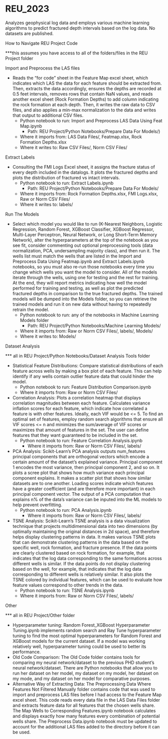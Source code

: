 # REU_2023
Analyzes geophysical log data and employs various machine learning algorithms to predict fractured depth intervals based on the log data. No datasets are published.

How to Navigate REU Project Code

***this assumes you have access to all of the folders/files in the REU Project folder

Import and Preprocess the LAS files
*	Reads the “for code” sheet in the Feature Map excel sheet, which indicates which LAS the data for each feature should be extracted from. Then, extracts the data accordingly, ensures the depths are recorded at 0.5 feet intervals, removes rows that contain NaN values, and reads another excel sheet (Rock Formation Depths) to add column indicating the rock formation at each depth. Then, it writes the raw data to CSV files, and also applies a min-max normalization to the data and writes that output to additional CSV files.
    *	Python notebook to run: Import and Preprocess LAS Data Using Feat Map.ipynb
    	* Path: REU Project/Python Notebooks/Prepare Data For Models/)
    *	Where it imports from: LAS Data Files/, Featmap.xlsx, Rock Formation Depths.xlsx
    *	Where it writes to: Raw CSV Files/, Norm CSV Files/

 Extract Labels
 * Consulting the FMI Logs Excel sheet, it assigns the fracture status of every depth included in the datalogs. It plots the fractured depths and plots the distribution of fractured vs intact intervals.
    * Python notebook to run: Extract Labels.ipynb 
      * Path: REU Project/Python Notebooks/Prepare Data For Models/
    * Where it imports from: Rock Formation Depths.xlsx, FMI Logs.xlsx, Raw or Norm CSV Files/
    * Where it writes to: labels/

Run The Models
* Select which model you would like to run (K-Nearest Neighbors, Logistic Regression, Random Forest, XGBoost Classifier, XGBoost Regressor, Multi-Layer Perceptron, Neural Network, or Long Short-Term Memory Network), alter the hyperparameters at the top of the notebook as you see fit, consider commenting out optional preprocessing tools (data normalization, PCA, undersampling majority class), and then run it. The wells list must match the wells that are listed in the Import and Preprocess Data Using Featmap.ipynb and Extract Labels.ipynb notebooks, so you must also re-run those notebooks every time you change which wells you want the model to consider. All of the models iterate through the wells, using one for testing and the rest for training. At the end, they will report metrics indicating how well the model performed for training and testing, as well as plot the predicted fractured depths in comparison to the true fractured depths. The trained models will be dumped into the Models folder, so you can retrieve the trained models and run it on new data without having to repeatedly retrain the model.
    * Python notebook to run: any of the notebooks in Machine Learning Models folder
      * Path: REU Project/Python Notebooks/Machine Learning Models/
    * Where it imports from: Raw or Norm CSV Files/, labels/, Models/ 
  	* Where it writes to: Models/

Dataset Analysis

*** all in REU Project/Python Notebooks/Dataset Analysis Tools folder
  * Statistical Feature Distributions: Compare statistical distributions of each feature across wells by making a box plot of each feature. This can help identify if any wells contain outlier feature data that could hinder the model.
    * Python notebook to run: Feature Distribution Comparison.ipynb
  	* Where it imports from: Raw or Norm CSV Files/
* Correlation Analysis: Plots a correlation heatmap that displays correlation magnitudes between each feature. Calculates variance inflation scores for each feature, which indicate how correlated a feature is with other features. Ideally, each VIF would be <= 5. To find an optimal set of features, employ random search algorithms that ensure all VIF scores <= n and minimizes the sum/average of VIF scores or maximizes that amount of features in the set. The user can define features that they want guaranteed to be included in the set.
    * Python notebook to run: Feature Correlation Analysis.ipynb
		* Where it imports from: Raw or Norm CSV Files/, labels/
* PCA Analysis: Scikit-Learn’s PCA analysis outputs num_features principal components that are orthogonal vectors which encode a certain amount of the dataset’s explained variance. Principal component 1 encodes the most variance, then principal component 2, and so on. It plots a scree plot that shows how much variance each principal component explains. It makes a scatter plot that shows how similar datasets are to one another. Loading scores indicate which features have a greater coefficient (and are therefore more important) in each principal component vector. The output of a PCA computation that explains n% of the data’s variance can be inputed into the ML models to help prevent overfitting.
    * Python notebook to run: PCA Analysis.ipynb
		* Where it imports from: Raw or Norm CSV Files/, labels/
* TSNE Analysis: Scikit-Learn’s TSNE analysis is a data visualization technique that projects multidimensional data into two dimensions (by optimally maintaining the original distances in 2d space), and therefore helps display clustering patterns in data. It makes various TSNE plots that can demonstrate clustering patterns in the data based on the specific well, rock formation, and fracture presence. If the data points are clearly clustered based on rock formation, for example, that indicates that the log data corresponding to the same formations across different wells is similar. If the data points do not display clustering based on the well, for example, that indicates that the log data corresponding to different wells is relatively similar. It also plots the TSNE colored by individual features, which can be used to evaluate how feature values correspond to other trends in the data.
    * Python notebook to run: TSNE Analysis.ipynb
  	* Where it imports from: Raw or Norm CSV Files/, labels/

Other

*** all in REU Project/Other folder
* Hyperparameter tuning: Random Forest_XGBoost Hyperparameter Tuning.ipynb implements random search and Ray     Tune hyperparameter tuning to find the most optimal hyperparameters for Random Forest and XGBoost models for the current dataset. If a model was working relatively well, hyperparameter tuning could be used to better its performance.
* Old Code Comparison: The Old Code folder contains tools for comparing my neural network/dataset to the previous PHD student’s neural network/dataset. There are Python notebooks that allow you to run her dataset on her model, my dataset on my model, her dataset on my mode, and my dataset on her model for comparative purposes.
* Alternative Way of Extracting Data: The Preprocessing Data Where Features Not Filtered Manually folder contains code that was used to import and preprocess LAS files before I had access to the Feature Map excel sheet. This code reads every data file in the LAS Data Files folder and extracts feature data for all features that the chosen wells share. The Map Wells to Corresponding Features.ipynb notebook calculates and displays exactly how many features every combination of potential wells share. The Preprocess Data.ipynb notebook must be updated to account for the additional LAS files added to the directory before it can be used.

